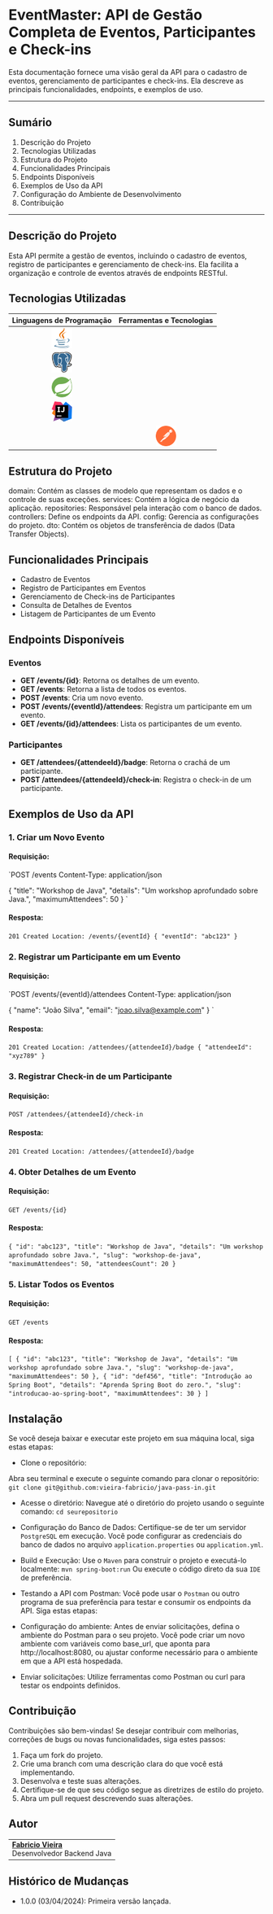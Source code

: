 # EventMaster: API de Gestão Completa de Eventos, Participantes e Check-ins

Esta documentação fornece uma visão geral da API para o cadastro de eventos, gerenciamento de participantes e check-ins. Ela descreve as principais funcionalidades, endpoints, e exemplos de uso.

---

## Sumário
1. Descrição do Projeto
2. Tecnologias Utilizadas
3. Estrutura do Projeto
4. Funcionalidades Principais
5. Endpoints Disponíveis
6. Exemplos de Uso da API
7. Configuração do Ambiente de Desenvolvimento
8. Contribuição

---

## Descrição do Projeto

Esta API permite a gestão de eventos, incluindo o cadastro de eventos, registro de participantes e gerenciamento de check-ins. Ela facilita a organização e controle de eventos através de endpoints RESTful.

## Tecnologias Utilizadas

| Linguagens de Programação | Ferramentas e Tecnologias |
| :-----------------: | :-----------------------: |
| <img height="40" src="https://github.com/vieira-fabricio/icons/blob/main/java.svg"> 
  <img height="40" src="https://github.com/vieira-fabricio/icons/blob/main/postgresql.svg"> |
| <img height="40" src="https://github.com/vieira-fabricio/icons/blob/main/spring.svg">
  <img height="40" src="https://github.com/vieira-fabricio/icons/blob/main/intellij-ide.svg"> |
|   | <img height="40" src="https://github.com/vieira-fabricio/icons/blob/main/postman-icon-svgrepo-com.svg"> |
  
## Estrutura do Projeto

domain: Contém as classes de modelo que representam os dados e o controle de suas exceções.
services: Contém a lógica de negócio da aplicação.
repositories: Responsável pela interação com o banco de dados.
controllers: Define os endpoints da API.
config: Gerencia as configurações do projeto.
dto: Contém os objetos de transferência de dados (Data Transfer Objects).

## Funcionalidades Principais

* Cadastro de Eventos
* Registro de Participantes em Eventos
* Gerenciamento de Check-ins de Participantes
* Consulta de Detalhes de Eventos
* Listagem de Participantes de um Evento

## Endpoints Disponíveis

### Eventos

* **GET /events/{id}**: Retorna os detalhes de um evento.
* **GET /events**: Retorna a lista de todos os eventos.
* **POST /events**: Cria um novo evento.
* **POST /events/{eventId}/attendees**: Registra um participante em um evento.
* **GET /events/{id}/attendees**: Lista os participantes de um evento.

### Participantes

* **GET /attendees/{attendeeId}/badge**: Retorna o crachá de um participante.
* **POST /attendees/{attendeeId}/check-in**: Registra o check-in de um participante.

## Exemplos de Uso da API

### 1. Criar um Novo Evento

#### Requisição:
`POST /events
Content-Type: application/json

{
  "title": "Workshop de Java",
  "details": "Um workshop aprofundado sobre Java.",
  "maximumAttendees": 50
}
`

#### Resposta:

`201 Created
Location: /events/{eventId}
{
  "eventId": "abc123"
}
`

### 2. Registrar um Participante em um Evento

#### Requisição:
`POST /events/{eventId}/attendees
Content-Type: application/json

{
  "name": "João Silva",
  "email": "joao.silva@example.com"
}
`

#### Resposta:
`201 Created
Location: /attendees/{attendeeId}/badge
{
  "attendeeId": "xyz789"
}
`

### 3. Registrar Check-in de um Participante

#### Requisição:
`POST /attendees/{attendeeId}/check-in
`

#### Resposta:
`201 Created
Location: /attendees/{attendeeId}/badge
`

### 4. Obter Detalhes de um Evento

#### Requisição:
`GET /events/{id}
`

#### Resposta:
`{
  "id": "abc123",
  "title": "Workshop de Java",
  "details": "Um workshop aprofundado sobre Java.",
  "slug": "workshop-de-java",
  "maximumAttendees": 50,
  "attendeesCount": 20
}
`

### 5. Listar Todos os Eventos

#### Requisição:
`GET /events
`

#### Resposta:
`[
  {
    "id": "abc123",
    "title": "Workshop de Java",
    "details": "Um workshop aprofundado sobre Java.",
    "slug": "workshop-de-java",
    "maximumAttendees": 50
  },
  {
    "id": "def456",
    "title": "Introdução ao Spring Boot",
    "details": "Aprenda Spring Boot do zero.",
    "slug": "introducao-ao-spring-boot",
    "maximumAttendees": 30
  }
]
`

## Instalação

Se você deseja baixar e executar este projeto em sua máquina local, siga estas etapas:

- Clone o repositório:

Abra seu terminal e execute o seguinte comando para clonar o repositório:
```git clone git@github.com:vieira-fabricio/java-pass-in.git```

- Acesse o diretório:
Navegue até o diretório do projeto usando o seguinte comando:
```cd seurepositorio```

- Configuração do Banco de Dados:
Certifique-se de ter um servidor `PostgreSQL` em execução. Você pode configurar as credenciais do banco de dados no arquivo `application.properties` ou `application.yml`.

- Build e Execução:
Use o `Maven` para construir o projeto e executá-lo localmente:
```mvn spring-boot:run```
Ou execute o código direto da sua `IDE` de preferência.

- Testando a API com Postman:
Você pode usar o `Postman` ou outro programa de sua preferência para testar e consumir os endpoints da API. Siga estas etapas:

- Configuração do ambiente:
Antes de enviar solicitações, defina o ambiente do Postman para o seu projeto. Você pode criar um novo ambiente com variáveis como base_url, que aponta para http://localhost:8080, ou ajustar conforme necessário para o ambiente em que a API está hospedada.

- Enviar solicitações:
Utilize ferramentas como Postman ou curl para testar os endpoints definidos.

## Contribuição

Contribuições são bem-vindas! Se desejar contribuir com melhorias, correções de bugs ou novas funcionalidades, siga estes passos:

1. Faça um fork do projeto.
2. Crie uma branch com uma descrição clara do que você está implementando.
3. Desenvolva e teste suas alterações.
4. Certifique-se de que seu código segue as diretrizes de estilo do projeto.
5. Abra um pull request descrevendo suas alterações.

## Autor
<table>
  <tr>
    <td align="left">
      <a href="https://github.com/vieira-fabricio">
        <span><b>Fabricio Vieira</b></span>
      </a>
      <br>
      <span>Desenvolvedor Backend Java</span>
    </td>
  </tr>
</table>

## Histórico de Mudanças

- 1.0.0 (03/04/2024): Primeira versão lançada.

